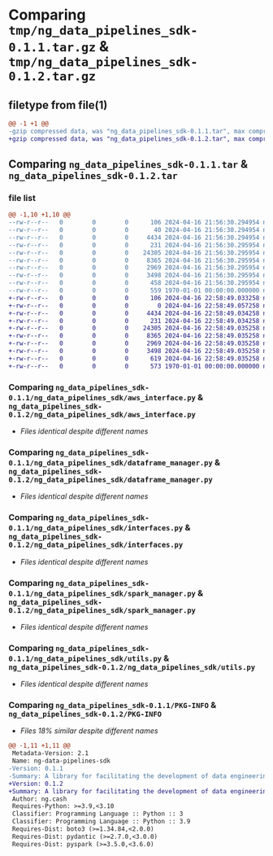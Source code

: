 # Comparing `tmp/ng_data_pipelines_sdk-0.1.1.tar.gz` & `tmp/ng_data_pipelines_sdk-0.1.2.tar.gz`

## filetype from file(1)

```diff
@@ -1 +1 @@
-gzip compressed data, was "ng_data_pipelines_sdk-0.1.1.tar", max compression
+gzip compressed data, was "ng_data_pipelines_sdk-0.1.2.tar", max compression
```

## Comparing `ng_data_pipelines_sdk-0.1.1.tar` & `ng_data_pipelines_sdk-0.1.2.tar`

### file list

```diff
@@ -1,10 +1,10 @@
--rw-r--r--   0        0        0      106 2024-04-16 21:56:30.294954 ng_data_pipelines_sdk-0.1.1/README.md
--rw-r--r--   0        0        0       40 2024-04-16 21:56:30.294954 ng_data_pipelines_sdk-0.1.1/ng_data_pipelines_sdk/__init__.py
--rw-r--r--   0        0        0     4434 2024-04-16 21:56:30.294954 ng_data_pipelines_sdk-0.1.1/ng_data_pipelines_sdk/aws_interface.py
--rw-r--r--   0        0        0      231 2024-04-16 21:56:30.295954 ng_data_pipelines_sdk-0.1.1/ng_data_pipelines_sdk/custom_logger.py
--rw-r--r--   0        0        0    24305 2024-04-16 21:56:30.295954 ng_data_pipelines_sdk-0.1.1/ng_data_pipelines_sdk/dataframe_manager.py
--rw-r--r--   0        0        0     8365 2024-04-16 21:56:30.295954 ng_data_pipelines_sdk-0.1.1/ng_data_pipelines_sdk/interfaces.py
--rw-r--r--   0        0        0     2969 2024-04-16 21:56:30.295954 ng_data_pipelines_sdk-0.1.1/ng_data_pipelines_sdk/spark_manager.py
--rw-r--r--   0        0        0     3498 2024-04-16 21:56:30.295954 ng_data_pipelines_sdk-0.1.1/ng_data_pipelines_sdk/utils.py
--rw-r--r--   0        0        0      458 2024-04-16 21:56:30.295954 ng_data_pipelines_sdk-0.1.1/pyproject.toml
--rw-r--r--   0        0        0      559 1970-01-01 00:00:00.000000 ng_data_pipelines_sdk-0.1.1/PKG-INFO
+-rw-r--r--   0        0        0      106 2024-04-16 22:58:49.033258 ng_data_pipelines_sdk-0.1.2/README.md
+-rw-r--r--   0        0        0        0 2024-04-16 22:58:49.057258 ng_data_pipelines_sdk-0.1.2/ng_data_pipelines_sdk/__init__.py
+-rw-r--r--   0        0        0     4434 2024-04-16 22:58:49.034258 ng_data_pipelines_sdk-0.1.2/ng_data_pipelines_sdk/aws_interface.py
+-rw-r--r--   0        0        0      231 2024-04-16 22:58:49.034258 ng_data_pipelines_sdk-0.1.2/ng_data_pipelines_sdk/custom_logger.py
+-rw-r--r--   0        0        0    24305 2024-04-16 22:58:49.035258 ng_data_pipelines_sdk-0.1.2/ng_data_pipelines_sdk/dataframe_manager.py
+-rw-r--r--   0        0        0     8365 2024-04-16 22:58:49.035258 ng_data_pipelines_sdk-0.1.2/ng_data_pipelines_sdk/interfaces.py
+-rw-r--r--   0        0        0     2969 2024-04-16 22:58:49.035258 ng_data_pipelines_sdk-0.1.2/ng_data_pipelines_sdk/spark_manager.py
+-rw-r--r--   0        0        0     3498 2024-04-16 22:58:49.035258 ng_data_pipelines_sdk-0.1.2/ng_data_pipelines_sdk/utils.py
+-rw-r--r--   0        0        0      619 2024-04-16 22:58:49.035258 ng_data_pipelines_sdk-0.1.2/pyproject.toml
+-rw-r--r--   0        0        0      573 1970-01-01 00:00:00.000000 ng_data_pipelines_sdk-0.1.2/PKG-INFO
```

### Comparing `ng_data_pipelines_sdk-0.1.1/ng_data_pipelines_sdk/aws_interface.py` & `ng_data_pipelines_sdk-0.1.2/ng_data_pipelines_sdk/aws_interface.py`

 * *Files identical despite different names*

### Comparing `ng_data_pipelines_sdk-0.1.1/ng_data_pipelines_sdk/dataframe_manager.py` & `ng_data_pipelines_sdk-0.1.2/ng_data_pipelines_sdk/dataframe_manager.py`

 * *Files identical despite different names*

### Comparing `ng_data_pipelines_sdk-0.1.1/ng_data_pipelines_sdk/interfaces.py` & `ng_data_pipelines_sdk-0.1.2/ng_data_pipelines_sdk/interfaces.py`

 * *Files identical despite different names*

### Comparing `ng_data_pipelines_sdk-0.1.1/ng_data_pipelines_sdk/spark_manager.py` & `ng_data_pipelines_sdk-0.1.2/ng_data_pipelines_sdk/spark_manager.py`

 * *Files identical despite different names*

### Comparing `ng_data_pipelines_sdk-0.1.1/ng_data_pipelines_sdk/utils.py` & `ng_data_pipelines_sdk-0.1.2/ng_data_pipelines_sdk/utils.py`

 * *Files identical despite different names*

### Comparing `ng_data_pipelines_sdk-0.1.1/PKG-INFO` & `ng_data_pipelines_sdk-0.1.2/PKG-INFO`

 * *Files 18% similar despite different names*

```diff
@@ -1,11 +1,11 @@
 Metadata-Version: 2.1
 Name: ng-data-pipelines-sdk
-Version: 0.1.1
-Summary: A library for facilitating the development of data engineering pipelines
+Version: 0.1.2
+Summary: A library for facilitating the development of data engineering pipelines using pyspark
 Author: ng.cash
 Requires-Python: >=3.9,<3.10
 Classifier: Programming Language :: Python :: 3
 Classifier: Programming Language :: Python :: 3.9
 Requires-Dist: boto3 (>=1.34.84,<2.0.0)
 Requires-Dist: pydantic (>=2.7.0,<3.0.0)
 Requires-Dist: pyspark (>=3.5.0,<3.6.0)
```

